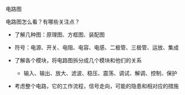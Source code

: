 电路图

电路图怎么看？有哪些关注点？

- 了解几种图：原理图、方框图、装配图
- 符号：电源、开关、电阻、电容、电感、二极管、三极管、运放、集成
- 了解各个模块，将电路图拆分成几个模块和他们的关系
  - 输入、输出、放大、滤波、稳压、震荡、调试、解调、控制、保护

- 考虑整个电路，它的工作流程，信号走向，可能的隐患和相对应的措施
